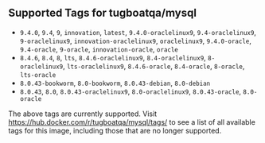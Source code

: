 ## Supported Tags for tugboatqa/mysql

* `9.4.0`, `9.4`, `9`, `innovation`, `latest`, `9.4.0-oraclelinux9`, `9.4-oraclelinux9`, `9-oraclelinux9`, `innovation-oraclelinux9`, `oraclelinux9`, `9.4.0-oracle`, `9.4-oracle`, `9-oracle`, `innovation-oracle`, `oracle`
* `8.4.6`, `8.4`, `8`, `lts`, `8.4.6-oraclelinux9`, `8.4-oraclelinux9`, `8-oraclelinux9`, `lts-oraclelinux9`, `8.4.6-oracle`, `8.4-oracle`, `8-oracle`, `lts-oracle`
* `8.0.43-bookworm`, `8.0-bookworm`, `8.0.43-debian`, `8.0-debian`
* `8.0.43`, `8.0`, `8.0.43-oraclelinux9`, `8.0-oraclelinux9`, `8.0.43-oracle`, `8.0-oracle`

The above tags are currently supported. Visit https://hub.docker.com/r/tugboatqa/mysql/tags/ to see a list of all available tags for this image, including those that are no longer supported.
